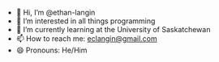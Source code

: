 - 👋 Hi, I’m @ethan-langin
- 👀 I’m interested in all things programming 
- 🌱 I’m currently learning at the University of Saskatchewan 
- 📫 How to reach me: eclangin@gmail.com
- 😄 Pronouns: He/Him


